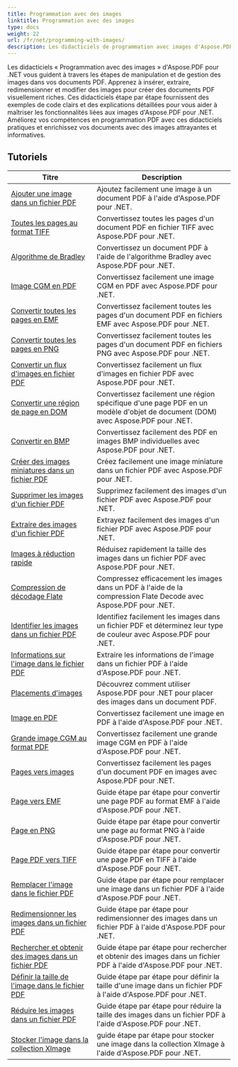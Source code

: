 ```yaml
---
title: Programmation avec des images
linktitle: Programmation avec des images
type: docs
weight: 22
url: /fr/net/programming-with-images/
description: Les didacticiels de programmation avec images d'Aspose.PDF pour .NET vous apprennent à manipuler et à gérer les images dans les documents PDF.
---
```


Les didacticiels « Programmation avec des images » d'Aspose.PDF pour .NET vous guident à travers les étapes de manipulation et de gestion des images dans vos documents PDF. Apprenez à insérer, extraire, redimensionner et modifier des images pour créer des documents PDF visuellement riches. Ces didacticiels étape par étape fournissent des exemples de code clairs et des explications détaillées pour vous aider à maîtriser les fonctionnalités liées aux images d'Aspose.PDF pour .NET. Améliorez vos compétences en programmation PDF avec ces didacticiels pratiques et enrichissez vos documents avec des images attrayantes et informatives.

## Tutoriels
| Titre | Description |
| --- | --- | 
| [Ajouter une image dans un fichier PDF](./add-image/) | Ajoutez facilement une image à un document PDF à l'aide d'Aspose.PDF pour .NET. |  
| [Toutes les pages au format TIFF](./all-pages-to-tiff/) | Convertissez toutes les pages d'un document PDF en fichier TIFF avec Aspose.PDF pour .NET. |  
| [Algorithme de Bradley](./bradley-algorithm/) | Convertissez un document PDF à l'aide de l'algorithme Bradley avec Aspose.PDF pour .NET. |  
| [Image CGM en PDF](./cgm-image-to-pdf/) | Convertissez facilement une image CGM en PDF avec Aspose.PDF pour .NET. |  
| [Convertir toutes les pages en EMF](./convert-all-pages-to-emf/) | Convertissez facilement toutes les pages d'un document PDF en fichiers EMF avec Aspose.PDF pour .NET. |  
| [Convertir toutes les pages en PNG](./convert-all-pages-to-png/) | Convertissez facilement toutes les pages d'un document PDF en fichiers PNG avec Aspose.PDF pour .NET. |  
| [Convertir un flux d'images en fichier PDF](./convert-image-stream-to-pdf/) | Convertissez facilement un flux d'images en fichier PDF avec Aspose.PDF pour .NET. |  
| [Convertir une région de page en DOM](./convert-page-region-to-dom/) | Convertissez facilement une région spécifique d'une page PDF en un modèle d'objet de document (DOM) avec Aspose.PDF pour .NET. |  
| [Convertir en BMP](./convert-to-bmp/) | Convertissez facilement des PDF en images BMP individuelles avec Aspose.PDF pour .NET. |  
| [Créer des images miniatures dans un fichier PDF](./create-thumbnail-images/) | Créez facilement une image miniature dans un fichier PDF avec Aspose.PDF pour .NET. |  
| [Supprimer les images d'un fichier PDF](./delete-images/) | Supprimez facilement des images d'un fichier PDF avec Aspose.PDF pour .NET. |  
| [Extraire des images d'un fichier PDF](./extract-images/) | Extrayez facilement des images d'un fichier PDF avec Aspose.PDF pour .NET. |  
| [Images à réduction rapide](./fast-shrink-images/) | Réduisez rapidement la taille des images dans un fichier PDF avec Aspose.PDF pour .NET. |  
| [Compression de décodage Flate](./flate-decode-compression/) | Compressez efficacement les images dans un PDF à l'aide de la compression Flate Decode avec Aspose.PDF pour .NET. |  
| [Identifier les images dans un fichier PDF](./identify-images/) | Identifiez facilement les images dans un fichier PDF et déterminez leur type de couleur avec Aspose.PDF pour .NET. |  
| [Informations sur l'image dans le fichier PDF](./image-information/) | Extraire les informations de l'image dans un fichier PDF à l'aide d'Aspose.PDF pour .NET. |  
| [Placements d'images](./image-placements/) | Découvrez comment utiliser Aspose.PDF pour .NET pour placer des images dans un document PDF. |  
| [Image en PDF](./image-to-pdf/) | Convertissez facilement une image en PDF à l'aide d'Aspose.PDF pour .NET. |  
| [Grande image CGM au format PDF](./large-cgm-image-to-pdf/) | Convertissez facilement une grande image CGM en PDF à l'aide d'Aspose.PDF pour .NET. |  
| [Pages vers images](./pages-to-images/) | Convertissez facilement les pages d'un document PDF en images avec Aspose.PDF pour .NET. |  
| [Page vers EMF](./page-to-emf/) | Guide étape par étape pour convertir une page PDF au format EMF à l'aide d'Aspose.PDF pour .NET. |  
| [Page en PNG](./page-to-png/) | Guide étape par étape pour convertir une page au format PNG à l'aide d'Aspose.PDF pour .NET. |  
| [Page PDF vers TIFF](./page-to-tiff/) | Guide étape par étape pour convertir une page PDF en TIFF à l'aide d'Aspose.PDF pour .NET. |  
| [Remplacer l'image dans le fichier PDF](./replace-image/) | Guide étape par étape pour remplacer une image dans un fichier PDF à l'aide d'Aspose.PDF pour .NET. |  
| [Redimensionner les images dans un fichier PDF](./resize-images/) | Guide étape par étape pour redimensionner des images dans un fichier PDF à l'aide d'Aspose.PDF pour .NET. |  
| [Rechercher et obtenir des images dans un fichier PDF](./search-and-get-images/) | Guide étape par étape pour rechercher et obtenir des images dans un fichier PDF à l'aide d'Aspose.PDF pour .NET. |  
| [Définir la taille de l'image dans le fichier PDF](./set-image-size/) | Guide étape par étape pour définir la taille d'une image dans un fichier PDF à l'aide d'Aspose.PDF pour .NET. |  
| [Réduire les images dans un fichier PDF](./shrink-images/) | Guide étape par étape pour réduire la taille des images dans un fichier PDF à l'aide d'Aspose.PDF pour .NET. |  
| [Stocker l'image dans la collection XImage](./store-image-in-ximage-collection/) |  guide étape par étape pour stocker une image dans la collection XImage à l'aide d'Aspose.PDF pour .NET. |  